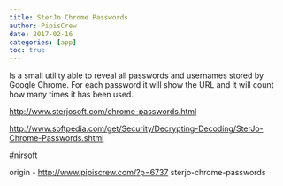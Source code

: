 ```yaml
---
title: SterJo Chrome Passwords
author: PipisCrew
date: 2017-02-16
categories: [app]
toc: true
---
```


Is a small utility able to reveal all passwords and usernames stored by Google Chrome. For each password it will show the URL and it will count how many times it has been used.

http://www.sterjosoft.com/chrome-passwords.html

http://www.softpedia.com/get/Security/Decrypting-Decoding/SterJo-Chrome-Passwords.shtml

#nirsoft

origin - http://www.pipiscrew.com/?p=6737 sterjo-chrome-passwords